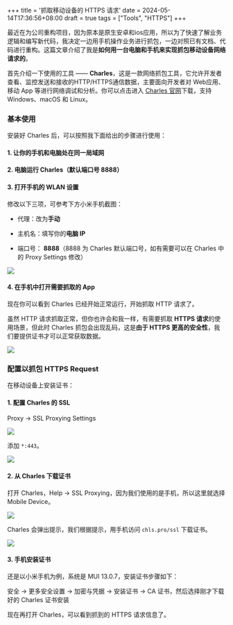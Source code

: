 +++
title = '抓取移动设备的 HTTPS 请求'
date = 2024-05-14T17:36:56+08:00
draft = true
tags = ["Tools", "HTTPS"]
+++

最近在为公司重构项目，因为原本是原生安卓和ios应用，所以为了快速了解业务逻辑和编写新代码，我决定一边用手机操作业务进行抓包，一边对照已有文档、代码进行重构。这篇文章介绍了我是**如何用一台电脑和手机来实现抓包移动设备网络请求的**。

首先介绍一下使用的工具 —— **Charles**，这是一款网络抓包工具，它允许开发者查看、监控发送和接收的HTTP/HTTPS通信数据，主要面向开发者对 Web应用、移动 App 等进行网络调试和分析。你可以点击进入 [Charles 官网](https://www.charlesproxy.com/)下载，支持 Windows、macOS 和 Linux。

### 基本使用

安装好 Charles 后，可以按照我下面给出的步骤进行使用：

#### 1. 让你的手机和电脑处在同一局域网

#### 2. 电脑运行 Charles（默认端口号 8888）

#### 3. 打开手机的 WLAN 设置

修改以下三项，可参考下方小米手机截图：

- 代理：改为**手动**

- 主机名：填写你的**电脑 IP**

- 端口号： **8888**（8888 为 Charles 默认端口号，如有需要可以在 Charles 中的 Proxy Settings 修改）

![](https://cyl-blog-image.oss-cn-shenzhen.aliyuncs.com/img/202405141801827.png)

#### 4. 在手机中打开需要抓取的 App

现在你可以看到 Charles 已经开始正常运行，开始抓取 HTTP 请求了。

虽然 HTTP 请求抓取正常，但你也许会和我一样，有需要抓取 **HTTPS 请求**的使用场景，但此时 Charles 抓包会出现乱码，这是**由于 HTTPS 更高的安全性**，我们要提供证书才可以正常获取数据。

![](https://cyl-blog-image.oss-cn-shenzhen.aliyuncs.com/img/202405141813564.png)

### 配置以抓包 HTTPS Request

在移动设备上安装证书：

#### 1. 配置 Charles 的 SSL

Proxy -> SSL Proxying Settings

![](https://cyl-blog-image.oss-cn-shenzhen.aliyuncs.com/img/202405141820500.png)

添加 `*:443`。

![](https://cyl-blog-image.oss-cn-shenzhen.aliyuncs.com/img/202405141818660.png)

#### 2. 从 Charles 下载证书

打开 Charles，Help -> SSL Proxying，因为我们使用的是手机，所以这里就选择 Mobile Device。

![](https://cyl-blog-image.oss-cn-shenzhen.aliyuncs.com/img/202405141824077.png)

Charles 会弹出提示，我们根据提示，用手机访问 `chls.pro/ssl` 下载证书。

![](https://cyl-blog-image.oss-cn-shenzhen.aliyuncs.com/img/202405141826786.png)

#### 3. 手机安装证书

还是以小米手机为例，系统是 MUI 13.0.7，安装证书步骤如下：

安全 -> 更多安全设置 -> 加密与凭据 -> 安装证书 -> CA 证书，然后选择刚才下载好的 Charles 证书安装

现在再打开 Charles，可以看到抓到的 HTTPS 请求信息了。

